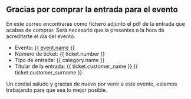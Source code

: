 ## Gracias por comprar la entrada para el evento

En este correo encontraras como fichero adjunto el pdf
de la entrada que acabas de comprar. Será necesario
que la presentes a la hora de acreditarte el día del
evento.

- Evento: <a href="{{ event.get_full_url}}">{{ event.name }}</a>
- Número de ticket: {{ ticket.number }}
- Tipo de entrada: {{ category.name }}
- Titular de la entrada: {{ ticket.customer_name }} {{ ticket.customer_surname }}

Un cordial saludo y gracias de nuevo por venir a este evento, estamos
trabajando para que sea lo mejor posible.
